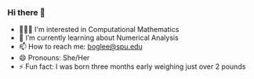 ### Hi there 👋

- 👩🏽‍💻 I'm interested in Computational Mathematics
- 🌱 I’m currently learning about Numerical Analysis
- 📫 How to reach me: boglee@spu.edu
- 😄 Pronouns: She/Her
- ⚡ Fun fact: I was born three months early weighing just over 2 pounds
